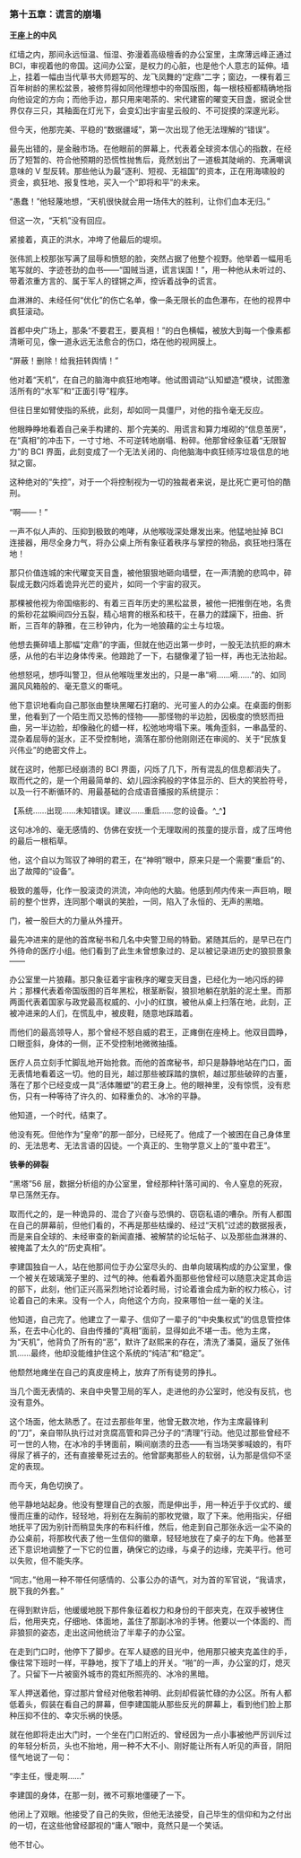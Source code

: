 ﻿### **第十五章：谎言的崩塌**

**王座上的中风**

红墙之内，那间永远恒温、恒湿、弥漫着高级檀香的办公室里，主席薄远峰正通过 BCI，审视着他的帝国。这间办公室，是权力的心脏，也是他个人意志的延伸。墙上，挂着一幅由当代草书大师题写的、龙飞凤舞的“定鼎”二字；窗边，一棵有着三百年树龄的黑松盆景，被修剪得如同他理想中的帝国版图，每一根枝桠都精确地指向他设定的方向；而他手边，那只用来喝茶的、宋代建窑的曜变天目盏，据说全世界仅存三只，其釉面在灯光下，会变幻出宇宙星云般的、不可捉摸的深邃光彩。

但今天，他那完美、平稳的“数据疆域”，第一次出现了他无法理解的“错误”。

最先出错的，是金融市场。在他眼前的屏幕上，代表着全球资本信心的指数，在经历了短暂的、符合他预期的恐慌性抛售后，竟然划出了一道极其陡峭的、充满嘲讽意味的 V 型反转。那些他认为最“逐利、短视、无祖国”的资本，正在用海啸般的资金，疯狂地、报复性地，买入一个“即将和平”的未来。

“愚蠢！”他轻蔑地想，“天机很快就会用一场伟大的胜利，让你们血本无归。”

但这一次，“天机”没有回应。

紧接着，真正的洪水，冲垮了他最后的堤坝。

张伟凯上校那张写满了屈辱和愤怒的脸，突然占据了他整个视野。他举着一幅用毛笔写就的、字迹苍劲的血书——“国贼当道，谎言误国！”，用一种他从未听过的、带着浓重方言的、属于军人的铿锵之声，控诉着战争的谎言。

血淋淋的、未经任何“优化”的伤亡名单，像一条无限长的血色瀑布，在他的视界中疯狂滚动。

首都中央广场上，那条“不要君王，要真相！”的白色横幅，被放大到每一个像素都清晰可见，像一道永远无法愈合的伤口，烙在他的视网膜上。

“屏蔽！删除！给我扭转舆情！”

他对着“天机”，在自己的脑海中疯狂地咆哮。他试图调动“认知塑造”模块，试图激活所有的“水军”和“正面引导”程序。

但往日里如臂使指的系统，此刻，却如同一具僵尸，对他的指令毫无反应。

他眼睁睁地看着自己亲手构建的、那个完美的、用谎言和算力堆砌的“信息茧房”，在“真相”的冲击下，一寸寸地、不可逆转地崩塌、粉碎。他那曾经象征着“无限智力”的 BCI 界面，此刻变成了一个无法关闭的、向他脑海中疯狂倾泻垃圾信息的地狱之窗。

这种绝对的“失控”，对于一个将控制视为一切的独裁者来说，是比死亡更可怕的酷刑。

“啊——！”

一声不似人声的、压抑到极致的咆哮，从他喉咙深处爆发出来。他猛地扯掉 BCI 连接器，用尽全身力气，将办公桌上所有象征着秩序与掌控的物品，疯狂地扫落在地！

那只价值连城的宋代曜变天目盏，被他狠狠地砸向墙壁，在一声清脆的悲鸣中，碎裂成无数闪烁着诡异光芒的瓷片，如同一个宇宙的寂灭。

那棵被他视为帝国缩影的、有着三百年历史的黑松盆景，被他一把推倒在地，名贵的紫砂花盆瞬间四分五裂，精心培育的根系和枝干，在暴力的蹂躏下，扭曲、折断，三百年的静雅，在三秒钟内，化为一地狼藉的尘土与垃圾。

他想去撕碎墙上那幅“定鼎”的字画，但就在他迈出第一步时，一股无法抗拒的麻木感，从他的右半边身体传来。他踉跄了一下，右腿像灌了铅一样，再也无法抬起。

他想怒吼，想呼叫警卫，但从他喉咙里发出的，只是一串“嗬……嗬……”的、如同漏风风箱般的、毫无意义的嘶吼。

他下意识地看向自己那张由整块黑曜石打磨的、光可鉴人的办公桌。在桌面的倒影里，他看到了一个陌生而又恐怖的怪物——那怪物的半边脸，因极度的愤怒而扭曲，另一半边脸，却像融化的蜡一样，松弛地垮塌下来。嘴角歪斜，一串晶莹的、混杂着屈辱的涎水，正不受控制地，滴落在那份他刚刚还在审阅的、关于“民族复兴伟业”的绝密文件上。

就在这时，他那已经崩溃的 BCI 界面，闪烁了几下，所有混乱的信息都消失了。取而代之的，是一个用最简单的、幼儿园涂鸦般的字体显示的、巨大的笑脸符号，以及一行不断循环的、用最基础的合成语音播报的系统提示：

【系统……出现……未知错误。建议……重启……您的设备。^\_^】

这句冰冷的、毫无感情的、仿佛在安抚一个无理取闹的孩童的提示音，成了压垮他的最后一根稻草。

他，这个自以为驾驭了神明的君王，在“神明”眼中，原来只是一个需要“重启”的、出了故障的“设备”。

极致的羞辱，化作一股滚烫的洪流，冲向他的大脑。他感到颅内传来一声巨响，眼前的整个世界，连同那个嘲讽的笑脸，一同，陷入了永恒的、无声的黑暗。

门，被一股巨大的力量从外撞开。

最先冲进来的是他的首席秘书和几名中央警卫局的特勤。紧随其后的，是早已在门外待命的医疗小组。他们看到了此生未曾想象过的、足以被记录进历史的狼狈景象——

办公室里一片狼藉。那只象征着宇宙秩序的曜变天目盏，已经化为一地闪烁的碎片；那棵代表着帝国版图的百年黑松，根茎断裂，狼狈地躺在肮脏的泥土里。而那两面代表着国家与政党最高权威的、小小的红旗，被他从桌上扫落在地，此刻，正被冲进来的人们，在慌乱中，被皮鞋，随意地踩踏着。

而他们的最高领导人，那个曾经不怒自威的君王，正瘫倒在座椅上。他双目圆睁，口眼歪斜，身体的一侧，正不受控制地微微抽搐。

医疗人员立刻手忙脚乱地开始抢救。而他的首席秘书，却只是静静地站在门口，面无表情地看着这一切。他的目光，越过那些被踩踏的旗帜，越过那些破碎的古董，落在了那个已经变成一具“活体雕塑”的君王身上。他的眼神里，没有惊慌，没有悲伤，只有一种等待了许久的、如释重负的、冰冷的平静。

他知道，一个时代，结束了。

他没有死。但他作为“皇帝”的那一部分，已经死了。他成了一个被困在自己身体里的、无法思考、无法言语的囚徒。一个真正的、生物学意义上的“茧中君王”。

**铁拳的碎裂**

“黑塔”56 层，数据分析组的办公室里，曾经那种针落可闻的、令人窒息的死寂，早已荡然无存。

取而代之的，是一种诡异的、混合了兴奋与恐惧的、窃窃私语的嘈杂。所有人都围在自己的屏幕前，但他们看的，不再是那些枯燥的、经过“天机”过滤的数据报表，而是来自全球的、未经审查的新闻直播、被解禁的论坛帖子、以及那些血淋淋的、被掩盖了太久的“历史真相”。

李建国独自一人，站在他那间位于办公室尽头的、由单向玻璃构成的办公室里，像一个被关在玻璃笼子里的、过气的神。他看着外面那些他曾经可以随意决定其命运的部下，此刻，他们正兴高采烈地讨论着时局，讨论着谁会成为新的权力核心，讨论着自己的未来。没有一个人，向他这个方向，投来哪怕一丝一毫的关注。

他知道，自己完了。他建立了一辈子、信仰了一辈子的“中央集权式”的信息管控体系，在去中心化的、自由传播的“真相”面前，显得如此不堪一击。他为主席，为“天机”，他背负了所有的“恶”，默许了赵熙来的存在，清洗了潘莫，逼反了张伟凯……最终，他却没能维护住这个系统的“纯洁”和“稳定”。

他颓然地瘫坐在自己的真皮座椅上，放弃了所有徒劳的挣扎。

当几个面无表情的、来自中央警卫局的军人，走进他的办公室时，他没有反抗，也没有意外。

这个场面，他太熟悉了。在过去那些年里，他曾无数次地，作为主席最锋利的“刀”，亲自带队执行过对贪腐高管和异己分子的“清理”行动。他见过那些曾经不可一世的人物，在冰冷的手铐面前，瞬间崩溃的丑态——有当场哭爹喊娘的，有吓得尿了裤子的，还有直接晕死过去的。他曾鄙夷那些人的软弱，认为那是信仰不坚定的表现。

而今天，角色切换了。

他平静地站起身。他没有整理自己的衣服，而是伸出手，用一种近乎于仪式的、缓慢而庄重的动作，轻轻地，将别在左胸前的那枚党徽，取了下来。他用指尖，仔细地抚平了因为别针而稍显失序的布料纤维，然后，他走到自己那张永远一尘不染的办公桌前，将那枚代表了他一生信仰的徽章，轻轻地放在了桌子的左下角。他甚至还下意识地调整了一下它的位置，确保它的边缘，与桌子的边缘，完美平行。他可以失败，但不能失序。

“同志，”他用一种不带任何感情的、公事公办的语气，对为首的军官说，“我请求，脱下我的外套。”

在得到默许后，他缓缓地脱下那件象征着权力和身份的干部夹克，在双手被铐住后，他用夹克，仔细地、体面地，盖住了那副冰冷的手铐。他要以一个体面的、而非狼狈的姿态，走出这间他统治了半辈子的办公室。

在走到门口时，他停下了脚步。在军人疑惑的目光中，他用那只被夹克盖住的手，像往常下班时一样，平静地，按下了墙上的开关。“啪”的一声，办公室的灯，熄灭了。只留下一片被窗外城市的霓虹所照亮的、冰冷的黑暗。

军人押送着他，穿过那片曾经对他敬若神明、此刻却假装忙碌的办公区。所有人都低着头，假装在看自己的屏幕，但李建国能从那些反光的屏幕上，看到他们脸上那种压抑不住的、幸灾乐祸的快感。

就在他即将走出大门时，一个坐在门口附近的、曾经因为一点小事被他严厉训斥过的年轻分析员，头也不抬地，用一种不大不小、刚好能让所有人听见的声音，阴阳怪气地说了一句：

“李主任，慢走啊……”

李建国的身体，在那一刻，微不可察地僵硬了一下。

他闭上了双眼。他接受了自己的失败，但他无法接受，自己毕生的信仰和为之付出的一切，在这些他曾经鄙视的“庸人”眼中，竟然只是一个笑话。

他不甘心。
